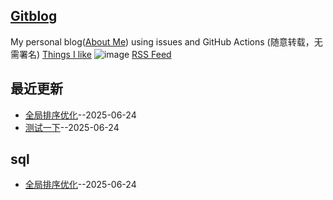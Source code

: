 ## [Gitblog](https://enderTree.github.io/gitblog/)
My personal blog([About Me](xxx)) using issues and GitHub Actions (随意转载，无需署名)
[Things I like](xxx)
![image](https://github.com/user-attachments/assets/a168bf11-661e-4566-b042-7fc9544de528)
[RSS Feed](https://raw.githubusercontent.com/enderTree/gitblog/master/feed.xml)

## 最近更新
- [全局排序优化](https://github.com/enderTree/gitblog/issues/3)--2025-06-24
- [测试一下](https://github.com/enderTree/gitblog/issues/2)--2025-06-24
## sql

- [全局排序优化](https://github.com/enderTree/gitblog/issues/3)--2025-06-24
